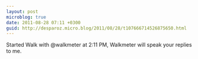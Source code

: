 ```yaml
---
layout: post
microblog: true
date: 2011-08-28 07:11 +0300
guid: http://desparoz.micro.blog/2011/08/28/t107666714526875650.html
---
```

Started Walk with @walkmeter at 2:11 PM, Walkmeter will speak your replies to me.
